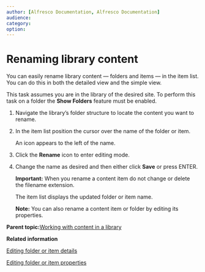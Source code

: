 ```yaml
---
author: [Alfresco Documentation, Alfresco Documentation]
audience: 
category: 
option: 
---
```


# Renaming library content

You can easily rename library content — folders and items — in the item list. You can do this in both the detailed view and the simple view.

This task assumes you are in the library of the desired site. To perform this task on a folder the **Show Folders** feature must be enabled.

1.  Navigate the library’s folder structure to locate the content you want to rename.

2.  In the item list position the cursor over the name of the folder or item.

    An icon appears to the left of the name.

3.  Click the **Rename** icon to enter editing mode.

4.  Change the name as desired and then either click **Save** or press ENTER.

    **Important:** When you rename a content item do not change or delete the filename extension.

    The item list displays the updated folder or item name.

    **Note:** You can also rename a content item or folder by editing its properties.


**Parent topic:**[Working with content in a library](../concepts/library-intro.md)

**Related information**  


[Editing folder or item details](library-item-edit-details.md)

[Editing folder or item properties](library-item-edit-metadata.md)

